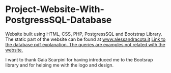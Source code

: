 # Project-Website-With-PostgressSQL-Database
Website built using HTML, CSS, PHP, PostgressSQL and Bootstrap Library.
The static part of the website can be found at www.alessandracota.it
[Link to the database pdf explanation. The queries are examples not related with the website.](https://github.com/carlomerola/Project-Website-With-PostgressSQL-Database/blob/main/Merola-Progetto_Basi_Dati_pdf.pdf)

I want to thank Gaia Scarpini for having introduced me to the Bootsrap library and for helping me with the logo and design.
